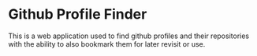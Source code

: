 # Github Profile Finder

This is a web application used to find github profiles and their repositories with the ability to also bookmark them for later revisit or use.
